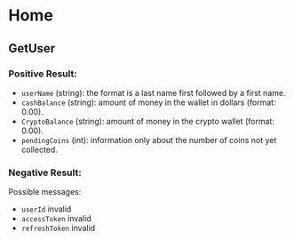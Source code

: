 # Home

## **GetUser**

### Positive Result:
- `userName` (string): the format is a last name first followed by a first name.
- `cashBalance` (string): amount of money in the wallet in dollars (format: 0.00).
- `CryptoBalance` (string): amount of money in the crypto wallet (format: 0.00).
- `pendingCoins` (int): information only about the number of coins not yet collected.

### Negative Result:
Possible messages:
- `userId` invalid
- `accessToken` invalid
- `refreshToken` invalid
